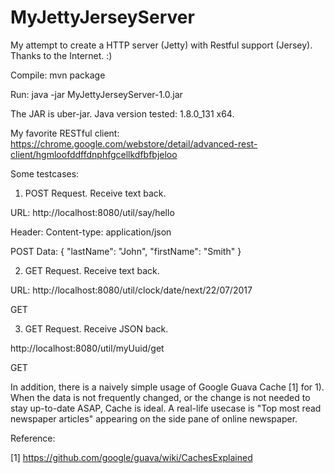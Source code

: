 # MyJettyJerseyServer
My attempt to create a HTTP server (Jetty) with Restful support (Jersey). Thanks to the Internet. :)

Compile: mvn package

Run: java -jar MyJettyJerseyServer-1.0.jar

The JAR is uber-jar. Java version tested: 1.8.0_131 x64.

My favorite RESTful client: https://chrome.google.com/webstore/detail/advanced-rest-client/hgmloofddffdnphfgcellkdfbfbjeloo

Some testcases:

1. POST Request. Receive text back.

URL: http://localhost:8080/util/say/hello

Header: Content-type: application/json

POST Data:
{
  "lastName": "John",
  "firstName": "Smith"
}

2. GET Request. Receive text back.

URL: http://localhost:8080/util/clock/date/next/22/07/2017

GET

3. GET Request. Receive JSON back.

http://localhost:8080/util/myUuid/get

GET

In addition, there is a naively simple usage of Google Guava Cache [1] for 1). When the data is not frequently changed, or the change is not needed to stay up-to-date ASAP, Cache is ideal. A real-life usecase is "Top most read newspaper articles" appearing on the side pane of online newspaper.

Reference:

[1] https://github.com/google/guava/wiki/CachesExplained
